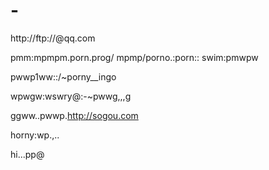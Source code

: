 # -
http://ftp://@qq.com

pmm:mpmpm.porn.prog/
mpmp/porno.:porn::
swim:pmwpw

pwwp1ww::/~porny__ingo


wpwgw:wswry@:-~pwwg,,,g

ggww..pwwp.http://sogou.com

horny:wp.,..

hi...pp@


